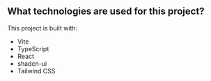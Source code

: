 ## What technologies are used for this project? 

This project is built with: 

- Vite
- TypeScript
- React
- shadcn-ui
- Tailwind CSS
